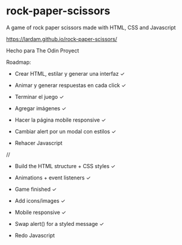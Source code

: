 # rock-paper-scissors
A game of rock paper scissors made with HTML, CSS and Javascript

https://lardam.github.io/rock-paper-scissors/

Hecho para The Odin Proyect

Roadmap:

* Crear HTML, estilar y generar una interfaz ✓

* Animar y generar respuestas en cada click ✓

* Terminar el juego ✓

* Agregar imágenes ✓

* Hacer la página mobile responsive ✓

* Cambiar alert por un modal con estilos ✓

* Rehacer Javascript

//

* Build the HTML structure + CSS styles ✓

* Animations + event listeners ✓

* Game finished ✓

* Add icons/images ✓

* Mobile responsive ✓

* Swap alert() for a styled message ✓

* Redo Javascript